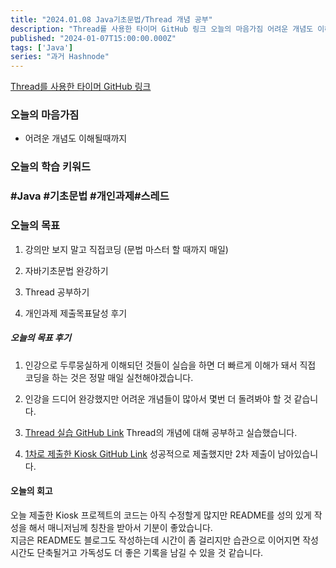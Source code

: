 ```yaml
---
title: "2024.01.08 Java기초문법/Thread 개념 공부"
description: "Thread를 사용한 타이머 GitHub 링크 오늘의 마음가짐 어려운 개념도 이해될때까지 오늘의 학습 키워드 #Java #기초문법 #개인과제#스레드 오늘의 목표 강의만 보지 말고 직접코딩 (문법 마스터 할 때까지 매일) 자바기초문법 완강하기 Thread 공부하기 개인과제 제출목표달성 후기 오늘의 목표 후기 인강으로 두루뭉실하게 이해되던 것들이 실습을 하면 더 빠르게 이해가 돼서 직접 코딩을 하는 것은 정말 매일 실천해야겠습니다...."
published: "2024-01-07T15:00:00.000Z"
tags: ['Java']
series: "과거 Hashnode"
---
```


[Thread를 사용한 타이머 GitHub 링크](https://github.com/pie0902/study_java/tree/main/thread_practice)

### 오늘의 마음가짐

* 어려운 개념도 이해될때까지
    

### 오늘의 학습 키워드

### #Java #기초문법 #개인과제#스레드

### 오늘의 목표

1. 강의만 보지 말고 직접코딩 (문법 마스터 할 때까지 매일)
    
2. 자바기초문법 완강하기
    
3. Thread 공부하기
    
4. 개인과제 제출목표달성 후기
    

##### 오늘의 목표 후기

1. 인강으로 두루뭉실하게 이해되던 것들이 실습을 하면 더 빠르게 이해가 돼서 직접 코딩을 하는 것은 정말 매일 실천해야겠습니다.
    
2. 인강을 드디어 완강했지만 어려운 개념들이 많아서 몇번 더 돌려봐야 할 것 같습니다.
    
3. [Thread 실습 GitHub Link](https://github.com/pie0902/study_java/tree/main/thread_practice) Thread의 개념에 대해 공부하고 실습했습니다.
    
4. [1차로 제출한 Kiosk GitHub Link](https://github.com/pie0902/kiosk) 성공적으로 제출했지만 2차 제출이 남아있습니다.
    

#### 오늘의 회고

오늘 제출한 Kiosk 프로젝트의 코드는 아직 수정할게 많지만 README를 성의 있게 작성을 해서 매니저님께 칭찬을 받아서 기분이 좋았습니다.  
지금은 README도 블로그도 작성하는데 시간이 좀 걸리지만 습관으로 이어지면 작성시간도 단축될거고 가독성도 더 좋은 기록을 남길 수 있을 것 같습니다.
